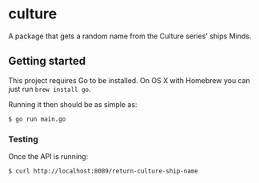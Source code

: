 # culture

A package that gets a random name from the Culture series' ships Minds.

## Getting started

This project requires Go to be installed. On OS X with Homebrew you can just run `brew install go`.

Running it then should be as simple as:

```console
$ go run main.go
```

### Testing

Once the API is running:

```console
$ curl http://localhost:8089/return-culture-ship-name
```